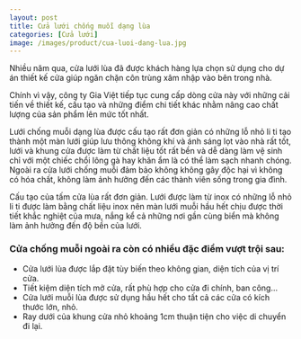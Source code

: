 ```yaml
---
layout: post
title: Cửa lưới chống muỗi dạng lùa
categories: [Cửa lưới]
image: /images/product/cua-luoi-dang-lua.jpg
---
```


Nhiều năm qua, cửa lưới lùa đã được khách hàng lựa chọn sử dụng cho dự án thiết kế cửa giúp ngăn chặn côn trùng xâm nhập vào bên trong nhà. 

Chính vì vậy, công ty Gia Việt tiếp tục cung cấp dòng cửa này với những cải tiến về thiết kế, cấu tạo và những điểm chi tiết khác nhằm nâng cao chất lượng của sản phẩm lên mức tốt nhất.

Lưới chống muỗi dạng lùa được cấu tạo rất đơn giản có những lỗ nhỏ li ti tạo thành một màn lưới giúp lưu thông không khí và ánh sáng lọt vào nhà rất tốt, lưới và khung cửa được làm từ chất liệu tốt rất bền và dễ dàng làm vệ sinh chỉ với một chiếc chổi lông gà hay khăn ẩm là có thể làm sạch nhanh chóng. Ngoài ra cửa lưới chống muỗi đảm bảo không không gây độc hại vì không có hóa chất, không làm ảnh hưởng đến các thành viên sống trong gia đình.

Cấu tạo của tấm cửa lùa rất đơn giản. Lưới được làm từ inox có những lỗ nhỏ li ti được làm bằng chất liệu inox nên màn lưới muỗi hầu hết chịu được thời tiết khắc nghiệt của mưa, nắng kể cả những nơi gần cùng biển mà không làm ảnh hưởng đến độ bền của lưới. 

### Cửa chống muỗi ngoài ra còn có nhiều đặc điểm vượt trội sau:

- Cửa lưới lùa được lắp đặt tùy biến theo không gian, diện tích của vị trí cửa.
- Tiết kiệm diện tích mở cửa, rất phù hợp cho cửa đi chính, ban công…
- Cửa lưới muỗi lùa được sử dụng hầu hết cho tất cả các cửa có kích thước lớn, nhỏ.
- Ray dưới của khung cửa nhỏ khoảng 1cm thuận tiện cho việc di chuyển đi lại.